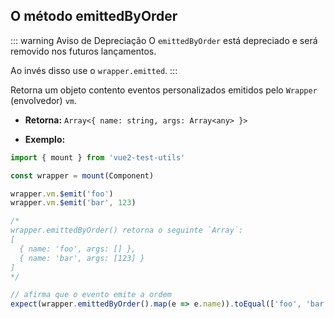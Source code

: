## O método emittedByOrder

::: warning Aviso de Depreciação
O `emittedByOrder` está depreciado e será removido nos futuros lançamentos.

Ao invés disso use o `wrapper.emitted`.
:::

Retorna um objeto contento eventos personalizados emitidos pelo `Wrapper` (envolvedor) `vm`.


- **Retorna:** `Array<{ name: string, args: Array<any> }>`

- **Exemplo:**

```js
import { mount } from 'vue2-test-utils'

const wrapper = mount(Component)

wrapper.vm.$emit('foo')
wrapper.vm.$emit('bar', 123)

/*
wrapper.emittedByOrder() retorna o seguinte `Array`:
[
  { name: 'foo', args: [] },
  { name: 'bar', args: [123] }
]
*/

// afirma que o evento emite a ordem
expect(wrapper.emittedByOrder().map(e => e.name)).toEqual(['foo', 'bar'])
```
